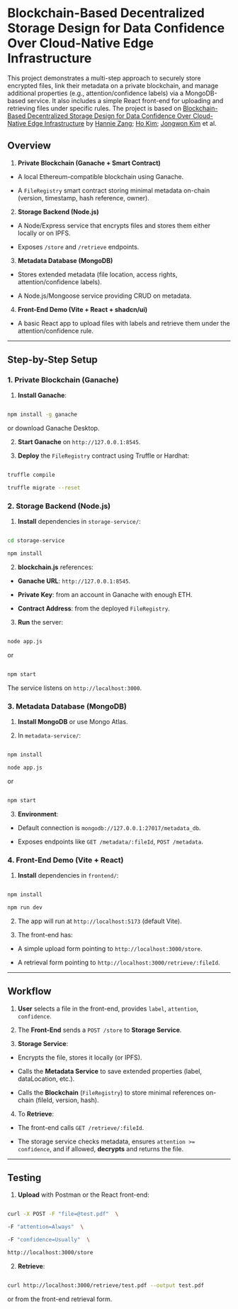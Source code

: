 # Blockchain-Based Decentralized Storage Design for Data Confidence Over Cloud-Native Edge Infrastructure

  

This project demonstrates a multi-step approach to securely store encrypted files, link their metadata on a private blockchain, and manage additional properties (e.g., attention/confidence labels) via a MongoDB-based service. It also includes a simple React front-end for uploading and retrieving files under specific rules. The project is based on [Blockchain-Based Decentralized Storage Design for Data Confidence Over Cloud-Native Edge Infrastructure](#%20Blockchain-Based%20Decentralized%20Storage%20Design%20for%20Data%20Confidence%20Over%20Cloud-Native%20Edge%20Infrastructure) by [Hannie Zang](https://ieeexplore.ieee.org/author/37086156347); [Ho Kim](https://ieeexplore.ieee.org/author/37089620075); [Jongwon Kim](https://ieeexplore.ieee.org/author/37281211300) et al.

  

## Overview



1.  **Private Blockchain (Ganache + Smart Contract)**

- A local Ethereum-compatible blockchain using Ganache.

- A `FileRegistry` smart contract storing minimal metadata on-chain (version, timestamp, hash reference, owner).

  

2.  **Storage Backend (Node.js)**

- A Node/Express service that encrypts files and stores them either locally or on IPFS.

- Exposes `/store` and `/retrieve` endpoints.

  

3. **Metadata Database (MongoDB)**

- Stores extended metadata (file location, access rights, attention/confidence labels).

- A Node.js/Mongoose service providing CRUD on metadata.

4.  **Front-End Demo (Vite + React + shadcn/ui)**

- A basic React app to upload files with labels and retrieve them under the attention/confidence rule.

---


## Step-by-Step Setup

  

### 1. Private Blockchain (Ganache)

  

1.  **Install Ganache**:

```bash

npm install -g ganache

```

or download Ganache Desktop.

2.  **Start Ganache** on `http://127.0.0.1:8545`.

3.  **Deploy** the `FileRegistry` contract using Truffle or Hardhat:

```bash

truffle compile

truffle migrate --reset

```

  

### 2. Storage Backend (Node.js)

  

1.  **Install** dependencies in `storage-service/`:

```bash

cd storage-service

npm install

```

2.  **blockchain.js** references:

-  **Ganache URL**: `http://127.0.0.1:8545`.

-  **Private Key**: from an account in Ganache with enough ETH.

-  **Contract Address**: from the deployed `FileRegistry`.

3.  **Run** the server:

```bash

node app.js

```

or

```bash

npm start

```

The service listens on `http://localhost:3000`.

  

### 3. Metadata Database (MongoDB)

  

1.  **Install MongoDB** or use Mongo Atlas.

2. In `metadata-service/`:

```bash

npm install

node app.js

```

or

```bash

npm start

```

3.  **Environment**:

- Default connection is `mongodb://127.0.0.1:27017/metadata_db`.

- Exposes endpoints like `GET /metadata/:fileId`, `POST /metadata`.

  


### 4. Front-End Demo (Vite + React)

  

1.  **Install** dependencies in `frontend/`:

```bash

npm install

npm run dev

```

2. The app will run at `http://localhost:5173` (default Vite).

3. The front-end has:

- A simple upload form pointing to `http://localhost:3000/store`.

- A retrieval form pointing to `http://localhost:3000/retrieve/:fileId`.

  

---

  

## Workflow

  

1.  **User** selects a file in the front-end, provides `label`, `attention`, `confidence`.

2. The **Front-End** sends a `POST /store` to **Storage Service**.

3.  **Storage Service**:

- Encrypts the file, stores it locally (or IPFS).

- Calls the **Metadata Service** to save extended properties (label, dataLocation, etc.).

- Calls the **Blockchain** (`FileRegistry`) to store minimal references on-chain (fileId, version, hash).

4. To **Retrieve**:

- The front-end calls `GET /retrieve/:fileId`.

- The storage service checks metadata, ensures `attention >= confidence`, and if allowed, **decrypts** and returns the file.

  

---

  

## Testing

  

1.  **Upload** with Postman or the React front-end:

```bash

curl -X POST -F "file=@test.pdf"  \

-F "attention=Always"  \

-F "confidence=Usually"  \

http://localhost:3000/store

```

2.  **Retrieve**:

```bash

curl http://localhost:3000/retrieve/test.pdf --output test.pdf

```

or from the front-end retrieval form.


 
